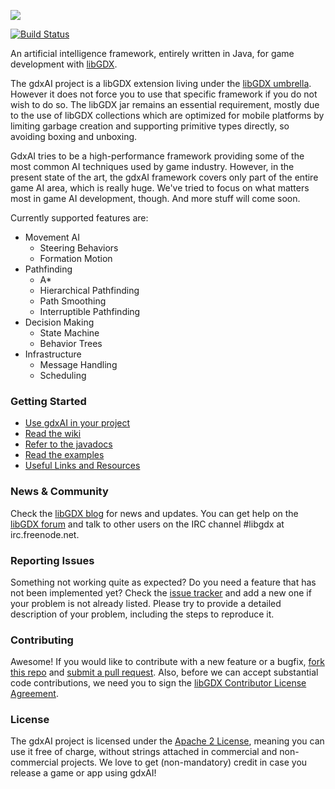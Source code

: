![](https://cloud.githubusercontent.com/assets/2366334/4677025/64ae592a-55e2-11e4-8a31-31c2941ff995.png)

[![Build Status](http://144.76.220.132:8080/job/gdx-ai/badge/icon)](http://144.76.220.132:8080/job/gdx-ai/)

An artificial intelligence framework, entirely written in Java, for game development with [libGDX](https://github.com/libgdx/libgdx).

The gdxAI project is a libGDX extension living under the [libGDX umbrella](https://github.com/libgdx). However it does not force you to use that specific framework if you do not wish to do so. The libGDX jar remains an essential requirement, mostly due to the use of libGDX collections which are optimized for mobile platforms by limiting garbage creation and supporting primitive types directly, so avoiding boxing and unboxing.

GdxAI tries to be a high-performance framework providing some of the most common AI techniques used by game industry.
However, in the present state of the art, the gdxAI framework covers only part of the entire game AI area, which is really huge. We've tried to focus on what matters most in game AI development, though. And more stuff will come soon.

Currently supported features are:
- Movement AI
  * Steering Behaviors
  * Formation Motion
- Pathfinding
  * A*
  * Hierarchical Pathfinding
  * Path Smoothing
  * Interruptible Pathfinding
- Decision Making
  * State Machine
  * Behavior Trees
- Infrastructure
  * Message Handling
  * Scheduling


### Getting Started

* [Use gdxAI in your project](https://github.com/libgdx/gdx-ai/wiki/Getting-started-with-gdxAI)
* [Read the wiki](https://github.com/libgdx/gdx-ai/wiki)
* [Refer to the javadocs](http://libgdx.badlogicgames.com/gdx-ai/docs/)
* [Read the examples](https://github.com/libgdx/gdx-ai/tree/master/tests)
* [Useful Links and Resources](https://github.com/libgdx/gdx-ai/wiki/Useful-Links-and-Resources)


### News & Community

Check the [libGDX blog](http://www.badlogicgames.com/) for news and updates.
You can get help on the [libGDX forum](http://www.badlogicgames.com/forum/) and talk to other users on the IRC channel #libgdx at irc.freenode.net.

### Reporting Issues

Something not working quite as expected? Do you need a feature that has not been implemented yet? Check the [issue tracker](https://github.com/libgdx/gdx-ai/issues) and add a new one if your problem is not already listed. Please try to provide a detailed description of your problem, including the steps to reproduce it.

### Contributing

Awesome! If you would like to contribute with a new feature or a bugfix, [fork this repo](https://help.github.com/articles/fork-a-repo) and [submit a pull request](https://help.github.com/articles/using-pull-requests).
Also, before we can accept substantial code contributions, we need you to sign the [libGDX Contributor License Agreement](https://github.com/libgdx/libgdx/wiki/Contributing#contributor-license-agreement).

### License

The gdxAI project is licensed under the [Apache 2 License](https://github.com/libgdx/gdx-ai/blob/master/LICENSE), meaning you
can use it free of charge, without strings attached in commercial and non-commercial projects. We love to
get (non-mandatory) credit in case you release a game or app using gdxAI!

